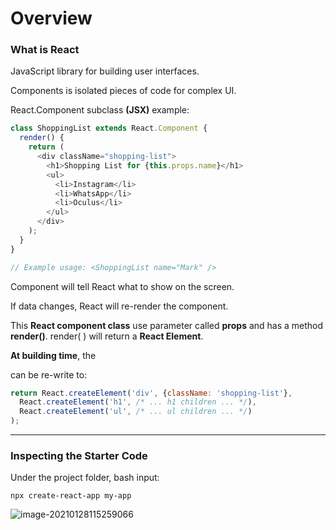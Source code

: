 # Overview

### What is React

JavaScript library for building user interfaces.

Components is isolated pieces of code for complex UI. 

React.Component subclass **(JSX)** example:

```javascript
class ShoppingList extends React.Component {
  render() {
    return (
      <div className="shopping-list">
        <h1>Shopping List for {this.props.name}</h1>
        <ul>
          <li>Instagram</li>
          <li>WhatsApp</li>
          <li>Oculus</li>
        </ul>
      </div>
    );
  }
}

// Example usage: <ShoppingList name="Mark" />
```

Component will tell React what to show on the screen.

If data changes, React will re-render the component.

This **React component class** use parameter called **props** and has a method **render()**. render( ) will return a **React Element**.

**At building time**, the  **<div />**  can be re-write to:

```javascript
return React.createElement('div', {className: 'shopping-list'},
  React.createElement('h1', /* ... h1 children ... */),
  React.createElement('ul', /* ... ul children ... */)
);
```

---

### Inspecting the Starter Code

Under the project folder, bash input:

```shell
npx create-react-app my-app
```

![image-20210128115259066](C:\Users\Aaron\AppData\Roaming\Typora\typora-user-images\image-20210128115259066.png)